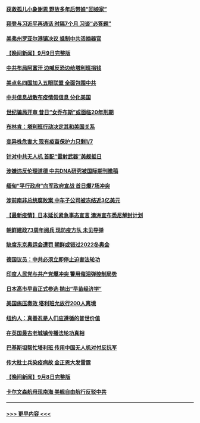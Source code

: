 #### [获救孤儿小象谢恩 野放多年后带娃“回娘家”](../pages/prog202/a103212010.md?t=09101451) 
#### [拜登与习近平再通话 时隔7个月 习谈“必答题”](../pages/prog202/a103212785.md?t=09101451) 
#### [美弗州罗亚尔港镇决议 抵制中共活摘器官](../pages/prog202/a103212767.md?t=09101451) 
#### [【晚间新闻】9月9日完整版](../pages/prog202/a103212579.md?t=09101451) 
#### [中共布局阿富汗 边喊反恐边给塔利班捐钱](../pages/prog202/a103212394.md?t=09101451) 
#### [美点名四国加入五眼联盟 全面包围中共](../pages/prog202/a103211360.md?t=09101451) 
#### [中共信息战散布疫情假信息 分化美国](../pages/prog202/a103211392.md?t=09101451) 
#### [世纪骗局开审 昔日“女乔布斯”或面临20年刑期](../pages/prog202/a103212429.md?t=09101451) 
#### [布林肯：塔利班行动决定其和美国关系](../pages/prog202/a103212423.md?t=09101451) 
#### [变异株危害大 现有疫苗保护力只剩1/7](../pages/prog202/a103212392.md?t=09101451) 
#### [针对中共无人机 首配“雷射武器”美舰抵日](../pages/prog202/a103212367.md?t=09101451) 
#### [涉嫌违反伦理道德 中共DNA研究被国际期刊撤稿](../pages/prog202/a103212345.md?t=09101451) 
#### [缅甸“平行政府”向军政府宣战 首日爆7场冲突](../pages/prog202/a103212333.md?t=09101451) 
#### [涉前南非总统腐败案 中车子公司被冻结近3亿美元](../pages/prog202/a103212097.md?t=09101451) 
#### [【最新疫情】日本延长紧急事态宣言 澳洲宣布悉尼解封计划](../pages/prog202/a103212157.md?t=09101451) 
#### [朝鲜建政73周年阅兵 现防疫方队 未见导弹](../pages/prog202/a103212085.md?t=09101451) 
#### [缺席东京奥运会遭罚 朝鲜或错过2022冬奥会](../pages/prog202/a103211974.md?t=09101451) 
#### [德国议员：中共必须立即停止迫害法轮功](../pages/prog202/a103211925.md?t=09101451) 
#### [印度人民党与共产党爆冲突 警用催泪弹控制局势](../pages/prog202/a103211710.md?t=09101451) 
#### [日本高市早苗正式参选 抛出“早苗经济学”](../pages/prog202/a103211842.md?t=09101451) 
#### [美国施压奏效 塔利班允放行200人离境](../pages/prog202/a103211850.md?t=09101451) 
#### [纽约人：真善忍是人们应遵循的普世价值](../pages/prog202/a103211816.md?t=09101451) 
#### [在英国最古老城镇传播法轮功真相](../pages/prog202/a103211804.md?t=09101451) 
#### [巴基斯坦帮忙塔利班 传用中国无人机对付反抗军](../pages/prog202/a103211747.md?t=09101451) 
#### [传大批士兵染疫病故 金正恩大发雷霆](../pages/prog202/a103211722.md?t=09101451) 
#### [【晚间新闻】9月8日完整版](../pages/prog202/a103211590.md?t=09101451) 
#### [卡尔文森航母现南海 美舰自由航行反驳中共](../pages/prog202/a103211356.md?t=09101451) 

----
#### [ >>> 更早内容 <<< ](../indexes/prog202-earlier.md)
